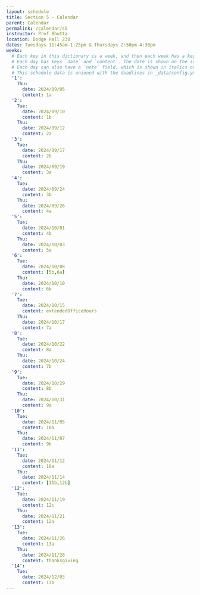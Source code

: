```yaml
---
layout: schedule
title: Section 5 - Calendar
parent: Calendar
permalink: /calendar/s5
instructor: Prof Bhutta
location: Dodge Hall 230
dates: Tuesdays 11:45am-1:25pm & Thursdays 2:50pm-4:30pm
weeks:
  # Each key in this dictionary is a week, and then each week has a key in [Tue, Tue, Wed, Thu, Thu].
  # Each day has keys `date` and `content`. The date is shown on the schedule, and `content` is a key into the yml file in _data/modules.yml. `content` may be an array.
  # Each day can also have a `note` field, which is shown in italics on the calendar.
  # This schedule data is unioned with the deadlines in _data/config.yml
  '1':
    Thu:
      date: 2024/09/05
      content: 1a
  '2':
    Tue:
      date: 2024/09/10
      content: 1b
    Thu:
      date: 2024/09/12
      content: 2a
  '3':
    Tue:
      date: 2024/09/17
      content: 2b
    Thu:
      date: 2024/09/19
      content: 3a
  '4':
    Tue:
      date: 2024/09/24
      content: 3b
    Thu:
      date: 2024/09/26
      content: 4a
  '5':
    Tue:
      date: 2024/10/01
      content: 4b
    Thu:
      date: 2024/10/03
      content: 5a
  '6':
    Tue:
      date: 2024/10/08
      content: [5b,6a]
    Thu:
      date: 2024/10/10
      content: 6b
  '7':
    Tue:
      date: 2024/10/15
      content: extendedOfficeHours
    Thu:
      date: 2024/10/17
      content: 7a
  '8':
    Tue:
      date: 2024/10/22
      content: 8a
    Thu:
      date: 2024/10/24
      content: 7b
  '9':
    Tue:
      date: 2024/10/29
      content: 8b
    Thu:
      date: 2024/10/31
      content: 9a
  '10':
    Tue:
      date: 2024/11/05
      content: 10a
    Thu:
      date: 2024/11/07
      content: 9b
  '11':
    Tue:
      date: 2024/11/12
      content: 10a
    Thu:
      date: 2024/11/14
      content: [11b,12b]
  '12':
    Tue:
      date: 2024/11/19
      content: 12c
    Thu:
      date: 2024/11/21
      content: 12a
  '13':
    Tue:
      date: 2024/11/26
      content: 13a
    Thu:
      date: 2024/11/28
      content: thanksgiving
  '14':
    Tue:
      date: 2024/12/03
      content: 13b
---
```

